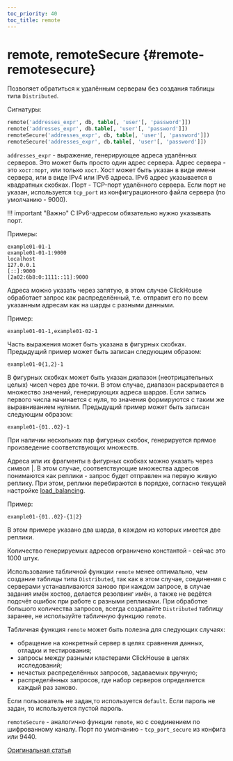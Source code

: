 ```yaml
---
toc_priority: 40
toc_title: remote
---
```


# remote, remoteSecure {#remote-remotesecure}

Позволяет обратиться к удалённым серверам без создания таблицы типа `Distributed`.

Сигнатуры:

``` sql
remote('addresses_expr', db, table[, 'user'[, 'password']])
remote('addresses_expr', db.table[, 'user'[, 'password']])
remoteSecure('addresses_expr', db, table[, 'user'[, 'password']])
remoteSecure('addresses_expr', db.table[, 'user'[, 'password']])
```

`addresses_expr` - выражение, генерирующее адреса удалённых серверов. Это может быть просто один адрес сервера. Адрес сервера - это `хост:порт`, или только `хост`. Хост может быть указан в виде имени сервера, или в виде IPv4 или IPv6 адреса. IPv6 адрес указывается в квадратных скобках. Порт - TCP-порт удалённого сервера. Если порт не указан, используется `tcp_port` из конфигурационного файла сервера (по умолчанию - 9000).

!!! important "Важно"
    С IPv6-адресом обязательно нужно указывать порт.

Примеры:

``` text
example01-01-1
example01-01-1:9000
localhost
127.0.0.1
[::]:9000
[2a02:6b8:0:1111::11]:9000
```

Адреса можно указать через запятую, в этом случае ClickHouse обработает запрос как распределённый, т.е. отправит его по всем указанным адресам как на шарды с разными данными.

Пример:

``` text
example01-01-1,example01-02-1
```

Часть выражения может быть указана в фигурных скобках. Предыдущий пример может быть записан следующим образом:

``` text
example01-0{1,2}-1
```

В фигурных скобках может быть указан диапазон (неотрицательных целых) чисел через две точки. В этом случае, диапазон раскрывается в множество значений, генерирующих адреса шардов. Если запись первого числа начинается с нуля, то значения формируются с таким же выравниванием нулями. Предыдущий пример может быть записан следующим образом:

``` text
example01-{01..02}-1
```

При наличии нескольких пар фигурных скобок, генерируется прямое произведение соответствующих множеств.

Адреса или их фрагменты в фигурных скобках можно указать через символ \|. В этом случае, соответствующие множества адресов понимаются как реплики - запрос будет отправлен на первую живую реплику. При этом, реплики перебираются в порядке, согласно текущей настройке [load_balancing](../../operations/settings/settings.md).

Пример:

``` text
example01-{01..02}-{1|2}
```

В этом примере указано два шарда, в каждом из которых имеется две реплики.

Количество генерируемых адресов ограничено константой - сейчас это 1000 штук.

Использование табличной функции `remote` менее оптимально, чем создание таблицы типа `Distributed`, так как в этом случае, соединения с серверами устанавливаются заново при каждом запросе, в случае задания имён хостов, делается резолвинг имён, а также не ведётся подсчёт ошибок при работе с разными репликами. При обработке большого количества запросов, всегда создавайте `Distributed` таблицу заранее, не используйте табличную функцию `remote`.

Табличная функция `remote` может быть полезна для следующих случаях:

-   обращение на конкретный сервер в целях сравнения данных, отладки и тестирования;
-   запросы между разными кластерами ClickHouse в целях исследований;
-   нечастых распределённых запросов, задаваемых вручную;
-   распределённых запросов, где набор серверов определяется каждый раз заново.

Если пользователь не задан,то используется `default`.
Если пароль не задан, то используется пустой пароль.

`remoteSecure` - аналогично функции `remote`, но с соединением по шифрованному каналу. Порт по умолчанию - `tcp_port_secure` из конфига или 9440.

[Оригинальная статья](https://clickhouse.tech/docs/ru/query_language/table_functions/remote/) <!--hide-->
